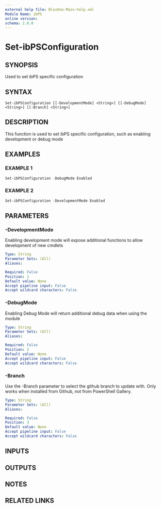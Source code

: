 ```yaml
---
external help file: BloxOne-Main-help.xml
Module Name: ibPS
online version:
schema: 2.0.0
---
```


# Set-ibPSConfiguration

## SYNOPSIS
Used to set ibPS specific configuration

## SYNTAX

```
Set-ibPSConfiguration [[-DevelopmentMode] <String>] [[-DebugMode] <String>] [[-Branch] <String>]
```

## DESCRIPTION
This function is used to set ibPS specific configuration, such as enabling development or debug mode

## EXAMPLES

### EXAMPLE 1
```powershell
Set-ibPSConfiguration -DebugMode Enabled
```

### EXAMPLE 2
```powershell
Set-ibPSConfiguration -DevelopmentMode Enabled
```

## PARAMETERS

### -DevelopmentMode
Enabling development mode will expose additional functions to allow development of new cmdlets

```yaml
Type: String
Parameter Sets: (All)
Aliases:

Required: False
Position: 1
Default value: None
Accept pipeline input: False
Accept wildcard characters: False
```

### -DebugMode
Enabling Debug Mode will return additional debug data when using the module

```yaml
Type: String
Parameter Sets: (All)
Aliases:

Required: False
Position: 2
Default value: None
Accept pipeline input: False
Accept wildcard characters: False
```

### -Branch
Use the -Branch parameter to select the github branch to update with.
Only works when installed from Github, not from PowerShell Gallery.

```yaml
Type: String
Parameter Sets: (All)
Aliases:

Required: False
Position: 3
Default value: None
Accept pipeline input: False
Accept wildcard characters: False
```

## INPUTS

## OUTPUTS

## NOTES

## RELATED LINKS
